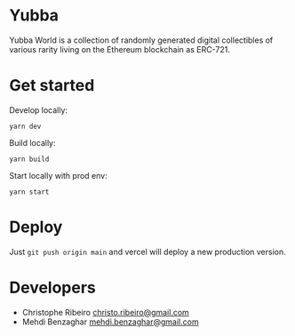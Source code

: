 # Yubba

Yubba World is a collection of randomly generated digital collectibles of various rarity living on the Ethereum blockchain as ERC-721.

# Get started

Develop locally:
```
yarn dev
```

Build locally:

```
yarn build
```

Start locally with prod env:

```
yarn start
```

# Deploy

Just `git push origin main` and vercel will deploy a new production version.

# Developers

- Christophe Ribeiro <christo.ribeiro@gmail.com>
- Mehdi Benzaghar <mehdi.benzaghar@gmail.com>

